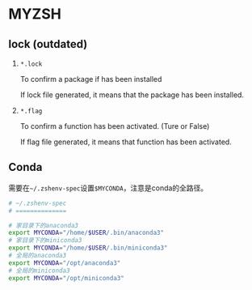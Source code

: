 # MYZSH

## lock (outdated)

1. `*.lock`

    To confirm a package if has been installed

    If lock file generated, it means that the package has been installed.

2. `*.flag`

    To confirm a function has been activated. (Ture or False)

    If flag file generated, it means that function has been activated.


## Conda

需要在`~/.zshenv-spec`设置`$MYCONDA`，注意是conda的全路径。

```bash
# ~/.zshenv-spec
# ==============

# 家目录下的anaconda3
export MYCONDA="/home/$USER/.bin/anaconda3"
# 家目录下的miniconda3
export MYCONDA="/home/$USER/.bin/miniconda3"
# 全局的anaconda3
export MYCONDA="/opt/anaconda3"
# 全局的miniconda3
export MYCONDA="/opt/miniconda3"
```

